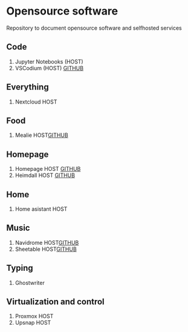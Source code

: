 # Opensource software
Repository to document opensource software and selfhosted services

## Code
1. Jupyter Notebooks (HOST)
2. VSCodium (HOST) [GITHUB](https://github.com/linuxserver/docker-code-server)

## Everything
1. Nextcloud HOST


## Food
1. Mealie HOST[GITHUB](https://github.com/hay-kot/mealie)


## Homepage
1. Homepage HOST [GITHUB](https://github.com/benphelps/homepage)
2. Heimdall HOST [GITHUB](https://github.com/linuxserver/Heimdall)

## Home
1. Home asistant HOST

## Music
1. Navidrome HOST[GITHUB](https://github.com/navidrome)
2. Sheetable HOST[GITHUB](https://github.com/SheetAble)



## Typing
1. Ghostwriter

## Virtualization and control
1. Proxmox HOST
2. Upsnap HOST
